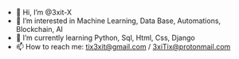 - 👋 Hi, I’m @3xit-X
- 👀 I’m interested in Machine Learning, Data Base, Automations, Blockchain, AI
- 🌱 I’m currently learning Python, Sql, Html, Css, Django
- 📫 How to reach me: tix3xit@gmail.com / 3xiTix@protonmail.com
